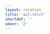 ```yaml
---
layout: relation
title: 'acl:relcl'
shortdef: ''
udver: '2'
---
```

<!-- Interlanguage links updated Út zář 29 20:23:15 CEST 2020 -->
